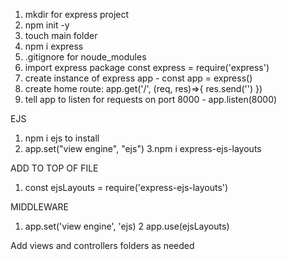 1. mkdir for express project
2. npm init -y
3. touch main folder
4. npm i express
5. .gitignore for noude_modules
6. import express package const express = require('express')
7. create instance of express app - const app = express()
8. create home route:
   app.get('/', (req, res)=>{
   res.send('')
   })
9. tell app to listen for requests on port 8000 - app.listen(8000)

EJS

1. npm i ejs to install
2. app.set("view engine", "ejs")
   3.npm i express-ejs-layouts

ADD TO TOP OF FILE

1. const ejsLayouts = require('express-ejs-layouts')

MIDDLEWARE

1. app.set('view engine', 'ejs)
   2 app.use(ejsLayouts)

Add views and controllers folders as needed
